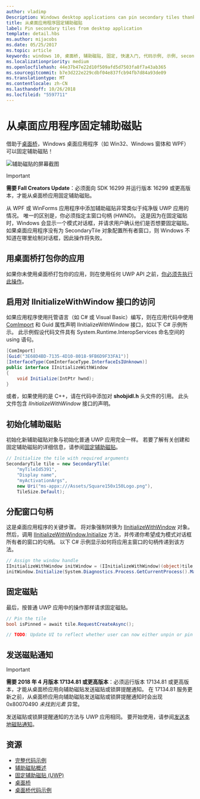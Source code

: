 ```yaml
---
author: vladimp
Description: Windows desktop applications can pin secondary tiles thanks to the Desktop Bridge!
title: 从桌面应用程序固定辅助磁贴
label: Pin secondary tiles from desktop application
template: detail.hbs
ms.author: mijacobs
ms.date: 05/25/2017
ms.topic: article
keywords: windows 10, 桌面桥, 辅助磁贴, 固定, 快速入门, 代码示例, 示例, secondarytile, 桌面应用程序, win32, winforms, wpf
ms.localizationpriority: medium
ms.openlocfilehash: 44e37b47e22d10f509afd5d7503fa8f7a43ab365
ms.sourcegitcommit: b7e3d222e229cdbf04e837fcb94fb7d84a93de09
ms.translationtype: MT
ms.contentlocale: zh-CN
ms.lasthandoff: 10/26/2018
ms.locfileid: "5597711"
---
```

# <a name="pin-secondary-tiles-from-desktop-application"></a>从桌面应用程序固定辅助磁贴


借助于[桌面桥](https://developer.microsoft.com/windows/bridges/desktop)，Windows 桌面应用程序（如 Win32、Windows 窗体和 WPF）可以固定辅助磁贴！

![辅助磁贴的屏幕截图](images/secondarytiles.png)

> [!IMPORTANT]
> **需要 Fall Creators Update**：必须面向 SDK 16299 并运行版本 16299 或更高版本，才能从桌面桥应用固定辅助磁贴。

从 WPF 或 WinForms 应用程序中添加辅助磁贴非常类似于纯净版 UWP 应用的情况。 唯一的区别是，你必须指定主窗口句柄 (HWND)。 这是因为在固定磁贴时，Windows 会显示一个模式对话框，并请求用户确认他们是否想要固定磁贴。 如果桌面应用程序没有为 SecondaryTile 对象配置所有者窗口，则 Windows 不知道在哪里绘制对话框，因此操作将失败。


## <a name="package-your-app-with-desktop-bridge"></a>用桌面桥打包你的应用

如果你未使用桌面桥打包你的应用，则在使用任何 UWP API 之前，[你必须先执行此操作](https://docs.microsoft.com/windows/uwp/porting/desktop-to-uwp-root)。


## <a name="enable-access-to-iinitializewithwindow-interface"></a>启用对 IInitializeWithWindow 接口的访问

如果应用程序使用托管语言（如 C# 或 Visual Basic）编写，则在应用代码中使用 [ComImport](https://msdn.microsoft.com/library/system.runtime.interopservices.comimportattribute.aspx) 和 Guid 属性声明 IInitializeWithWindow 接口，如以下 C# 示例所示。 此示例假设代码文件具有 System.Runtime.InteropServices 命名空间的 using 语句。

```csharp
[ComImport]
[Guid("3E68D4BD-7135-4D10-8018-9FB6D9F33FA1")]
[InterfaceType(ComInterfaceType.InterfaceIsIUnknown)]
public interface IInitializeWithWindow
{
    void Initialize(IntPtr hwnd);
}
```

或者，如果使用的是 C++，请在代码中添加对 **shobjidl.h** 头文件的引用。 此头文件包含 *IInitializeWithWindow* 接口的声明。


## <a name="initialize-the-secondary-tile"></a>初始化辅助磁贴

初始化新辅助磁贴对象与初始化普通 UWP 应用完全一样。 若要了解有关创建和固定辅助磁贴的详细信息，请参阅[固定辅助磁贴](secondary-tiles-pinning.md)。

```csharp
// Initialize the tile with required arguments
SecondaryTile tile = new SecondaryTile(
    "myTileId5391",
    "Display name",
    "myActivationArgs",
    new Uri("ms-appx:///Assets/Square150x150Logo.png"),
    TileSize.Default);
```


## <a name="assign-the-window-handle"></a>分配窗口句柄

这是桌面应用程序的关键步骤。 将对象强制转换为 [IInitializeWithWindow](https://msdn.microsoft.com/library/windows/desktop/hh706981.aspx) 对象。 然后，调用 [IInitializeWithWindow.Initialize](https://msdn.microsoft.com/library/windows/desktop/hh706982.aspx) 方法，并传递你希望成为模式对话框所有者的窗口的句柄。 以下 C# 示例显示如何将应用主窗口的句柄传递到该方法。

```csharp
// Assign the window handle
IInitializeWithWindow initWindow = (IInitializeWithWindow)(object)tile;
initWindow.Initialize(System.Diagnostics.Process.GetCurrentProcess().MainWindowHandle);
```


## <a name="pin-the-tile"></a>固定磁贴

最后，按普通 UWP 应用中的操作那样请求固定磁贴。

```csharp
// Pin the tile
bool isPinned = await tile.RequestCreateAsync();

// TODO: Update UI to reflect whether user can now either unpin or pin
```


## <a name="send-tile-notifications"></a>发送磁贴通知

> [!IMPORTANT]
> **需要 2018 年 4 月版本 17134.81 或更高版本**：必须运行版本 17134.81 或更高版本，才能从桌面桥应用向辅助磁贴发送磁贴或锁屏提醒通知。 在 17134.81 服务更新之前，从桌面桥应用向辅助磁贴发送磁贴或锁屏提醒通知时会出现 0x80070490 *未找到元素* 异常。

发送磁贴或锁屏提醒通知的方法与 UWP 应用相同。 要开始使用，请参阅[发送本地磁贴通知](sending-a-local-tile-notification.md)。


## <a name="resources"></a>资源

* [完整代码示例](https://github.com/Microsoft/DesktopBridgeToUWP-Samples/tree/master/Samples/SecondaryTileSample)
* [辅助磁贴概述](secondary-tiles.md)
* [固定辅助磁贴 (UWP)](secondary-tiles-pinning.md)
* [桌面桥](https://developer.microsoft.com/windows/bridges/desktop)
* [桌面桥代码示例](https://github.com/Microsoft/DesktopBridgeToUWP-Samples)
